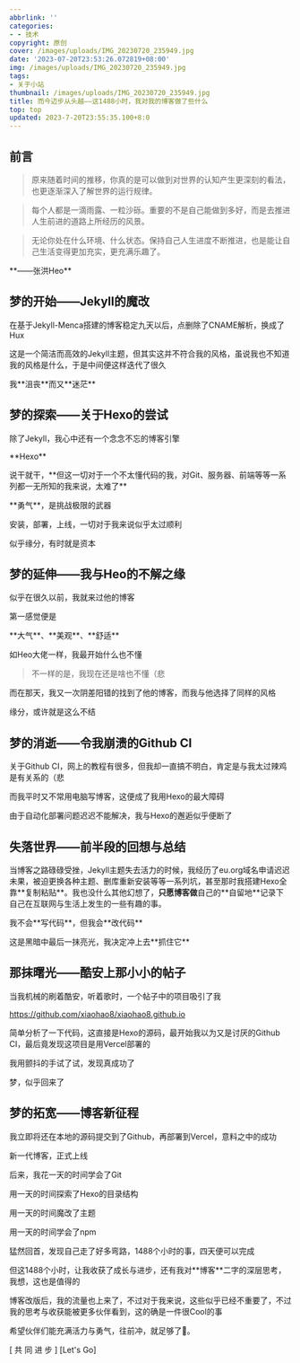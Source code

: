 ```yaml
---
abbrlink: ''
categories:
- - 技术
copyright: 原创
cover: /images/uploads/IMG_20230720_235949.jpg
date: '2023-07-20T23:53:26.072819+08:00'
img: /images/uploads/IMG_20230720_235949.jpg
tags:
- 关于小站
thumbnail: /images/uploads/IMG_20230720_235949.jpg
title: 而今迈步从头越——这1488小时，我对我的博客做了些什么
top: top
updated: 2023-7-20T23:55:35.100+8:0
---
```

## 前言

> 原来随着时间的推移，你真的是可以做到对世界的认知产生更深刻的看法，也更逐渐深入了解世界的运行规律。

> 每个人都是一滴雨露、一粒沙砾。重要的不是自己能做到多好，而是去推进人生前进的道路上所经历的风景。

> 无论你处在什么环境、什么状态。保持自己人生进度不断推进，也是能让自己生活变得更加充实，更充满乐趣了。

\*\*——张洪Heo\*\*

## 梦的开始——Jekyll的魔改

在基于Jekyll-Menca搭建的博客稳定九天以后，点删除了CNAME解析，换成了Hux

这是一个简洁而高效的Jekyll主题，但其实这并不符合我的风格，虽说我也不知道我的风格是什么，于是中间便这样迭代了很久

我\*\*沮丧\*\*而又\*\*迷茫\*\*

## 梦的探索——关于Hexo的尝试

除了Jekyll，我心中还有一个念念不忘的博客引擎

\*\*Hexo\*\*

说干就干，\*\*但这一切对于一个不太懂代码的我，对Git、服务器、前端等等一系列都一无所知的我来说，太难了\*\*

\*\*勇气\*\*，是挑战极限的武器

安装，部署，上线，一切对于我来说似乎太过顺利

似乎缘分，有时就是资本

## 梦的延伸——我与Heo的不解之缘

似乎在很久以前，我就来过他的博客

第一感觉便是

\*\*大气\*\*、\*\*美观\*\*、\*\*舒适\*\*

如Heo大佬一样，我最开始什么也不懂

> 不一样的是，我现在还是啥也不懂（悲

而在那天，我又一次阴差阳错的找到了他的博客，而我与他选择了同样的风格

缘分，或许就是这么不结

## 梦的消逝——令我崩溃的Github CI

关于Github CI，网上的教程有很多，但我却一直搞不明白，肯定是与我太过辣鸡是有关系的（悲

而我平时又不常用电脑写博客，这便成了我用Hexo的最大障碍

由于自动化部署问题迟迟不能解决，我与Hexo的邂逅似乎便断了

## 失落世界——前半段的回想与总结

当博客之路碌碌受挫，Jekyll主题失去活力的时候，我经历了eu.org域名申请迟迟未果，被迫更换各种主题、删库重新安装等等一系列坑，甚至那时我搭建Hexo全靠\*\*复制粘贴\*\*。我也没什么其他幻想了，**只愿博客做**自己的\*\*自留地\*\*记录下自己在互联网与生活上发生的一些有趣的事。

我不会\*\*写代码\*\*，但我会\*\*改代码\*\*

这是黑暗中最后一抹亮光，我决定冲上去\*\*抓住它\*\*

## 那抹曙光——酷安上那小小的帖子

当我机械的刷着酷安，听着歌时，一个帖子中的项目吸引了我

https://github.com/xiaohao8/xiaohao8.github.io

简单分析了一下代码，这直接是Hexo的源码，最开始我以为又是讨厌的Github CI，最后竟发现这项目是用Vercel部署的

我用颤抖的手试了试，发现真成功了

梦，似乎回来了

## 梦的拓宽——博客新征程

我立即将还在本地的源码提交到了Github，再部署到Vercel，意料之中的成功

新一代博客，正式上线

后来，我花一天的时间学会了Git

用一天的时间探索了Hexo的目录结构

用一天的时间魔改了主题

用一天的时间学会了npm

猛然回首，发现自己走了好多弯路，1488个小时的事，四天便可以完成

但这1488个小时，让我收获了成长与进步，还有我对\*\*博客\*\*二字的深层思考，我想，这也是值得的

博客改版后，我的流量也上来了，不过对于我来说，这些似乎已经不重要了，不过我的思考与收获能被更多伙伴看到，这的确是一件很Cool的事

希望伙伴们能充满活力与勇气，往前冲，就足够了🍻。

[ 共 同 进 步 ]
[Let's Go]
